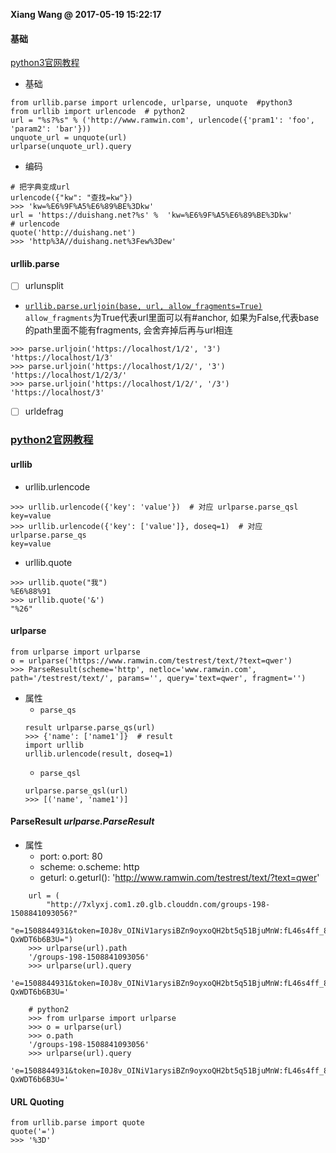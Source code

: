 **Xiang Wang @ 2017-05-19 15:22:17**

#### 基础
[python3官网教程](https://docs.python.org/3.6/library/urllib.parse.html)

* 基础
```
from urllib.parse import urlencode, urlparse, unquote  #python3
from urllib import urlencode  # python2
url = "%s?%s" % ('http://www.ramwin.com', urlencode({'pram1': 'foo', 'param2': 'bar'}))
unquote_url = unquote(url)
urlparse(unquote_url).query
```

* 编码
```
# 把字典变成url
urlencode({"kw": "查找=kw"})
>>> 'kw=%E6%9F%A5%E6%89%BE%3Dkw'
url = 'https://duishang.net?%s' %  'kw=%E6%9F%A5%E6%89%BE%3Dkw'
# urlencode
quote('http://duishang.net')
>>> 'http%3A//duishang.net%3Few%3Dew'
```

#### urllib.parse
* [ ] urlunsplit
* [`urllib.parse.urljoin(base, url, allow_fragments=True)`](https://docs.python.org/3.6/library/urllib.parse.html#urllib.parse.urljoin)  
`allow_fragments`为True代表url里面可以有#anchor, 如果为False,代表base的path里面不能有fragments, 会舍弃掉后再与url相连
```
>>> parse.urljoin('https://localhost/1/2', '3')
'https://localhost/1/3'
>>> parse.urljoin('https://localhost/1/2/', '3')
'https://localhost/1/2/3/'
>>> parse.urljoin('https://localhost/1/2/', '/3')
'https://localhost/3'
```
* [ ] urldefrag

### [python2官网教程](https://docs.python.org/2/library/urlparse.html)
#### urllib
* urllib.urlencode
```
>>> urllib.urlencode({'key': 'value'})  # 对应 urlparse.parse_qsl
key=value
>>> urllib.urlencode({'key': ['value']}, doseq=1)  # 对应 urlparse.parse_qs
key=value
```

* urllib.quote
```
>>> urllib.quote("我")
%E6%88%91
>>> urllib.quote('&')
"%26"
```

#### urlparse
```
from urlparse import urlparse
o = urlparse('https://www.ramwin.com/testrest/text/?text=qwer')
>>> ParseResult(scheme='http', netloc='www.ramwin.com', path='/testrest/text/', params='', query='text=qwer', fragment='')
```
* 属性
    * `parse_qs`
    ```
    result urlparse.parse_qs(url)
    >>> {'name': ['name1']}  # result
    import urllib
    urllib.urlencode(result, doseq=1)
    ```
    * `parse_qsl`
    ```
    urlparse.parse_qsl(url)
    >>> [('name', 'name1')]
    ```


#### ParseResult *urlparse.ParseResult*
* 属性
    * port: o.port: 80
    * scheme: o.scheme: http
    * geturl: o.geturl(): 'http://www.ramwin.com/testrest/text/?text=qwer'

```
    url = (
        "http://7xlyxj.com1.z0.glb.clouddn.com/groups-198-1508841093056?"
        "e=1508844931&token=I0J8v_OINiV1arysiBZn9oyxoQH2bt5q51BjuMnW:fL46s4ff_8wiNFm-QxWDT6b6B3U=")
    >>> urlparse(url).path
    '/groups-198-1508841093056'
    >>> urlparse(url).query
    'e=1508844931&token=I0J8v_OINiV1arysiBZn9oyxoQH2bt5q51BjuMnW:fL46s4ff_8wiNFm-QxWDT6b6B3U='

    # python2
    >>> from urlparse import urlparse
    >>> o = urlparse(url)
    >>> o.path
    '/groups-198-1508841093056'
    >>> urlparse(url).query
    'e=1508844931&token=I0J8v_OINiV1arysiBZn9oyxoQH2bt5q51BjuMnW:fL46s4ff_8wiNFm-QxWDT6b6B3U='
```

#### URL Quoting

    from urllib.parse import quote
    quote('=')
    >>> '%3D'
